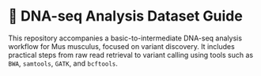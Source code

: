 # 🧬 DNA-seq Analysis Dataset Guide

This repository accompanies a basic-to-intermediate DNA-seq analysis workflow for Mus musculus, focused on variant discovery. It includes practical steps from raw read retrieval to variant calling using tools such as ```BWA```, ```samtools```, ```GATK```, and ```bcftools```.
